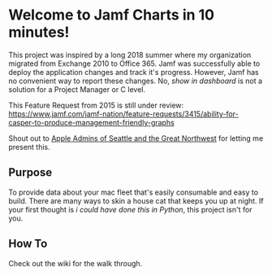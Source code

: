 # Welcome to Jamf Charts in 10 minutes!

This project was inspired by a long 2018 summer where my organization migrated from Exchange 2010 to Office 365. Jamf was successfully able to deploy the application changes and track it's progress. However, Jamf has no convenient way to report these changes. No, _show in dashboard_ is not a solution for a Project Manager or C level.

This Feature Request from 2015 is still under review: https://www.jamf.com/jamf-nation/feature-requests/3415/ability-for-casper-to-produce-management-friendly-graphs

Shout out to [Apple Admins of Seattle and the Great Northwest](https://www.meetup.com/Seattle-Apple-Admins) for letting me present this.

## Purpose

To provide data about your mac fleet that's easily consumable and easy to build. There are many ways to skin a house cat that keeps you up at night. If your first thought is _i could have done this in Python_, this project isn't for you. 

## How To

Check out the wiki for the walk through.